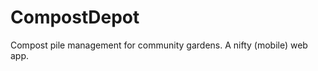 CompostDepot
============

Compost pile management for community gardens. A nifty (mobile) web app.
